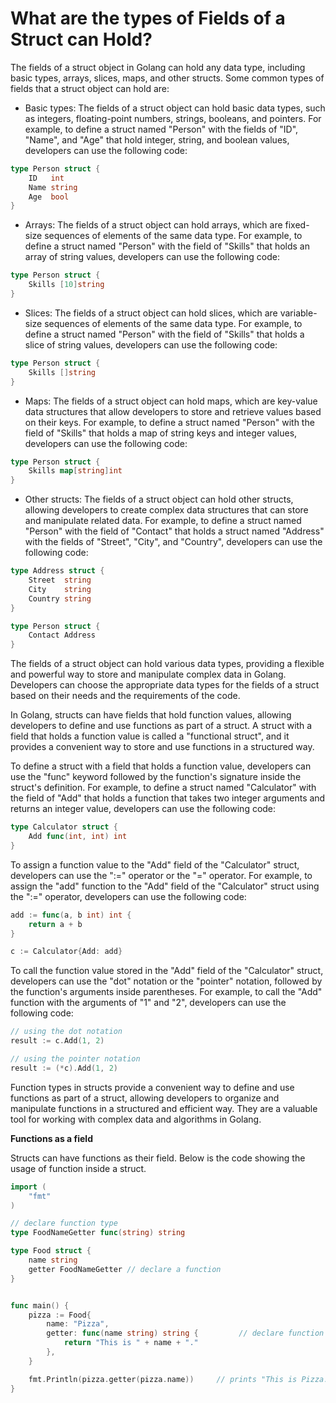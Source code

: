 # What are the types of Fields of a Struct can Hold?

The fields of a struct object in Golang can hold any data type, including basic types, arrays, slices, maps, and other structs. Some common types of fields that a struct object can hold are:

- Basic types: The fields of a struct object can hold basic data types, such as integers, floating-point numbers, strings, booleans, and pointers. For example, to define a struct named "Person" with the fields of "ID", "Name", and "Age" that hold integer, string, and boolean values, developers can use the following code:

```go
type Person struct {
    ID   int
    Name string
    Age  bool
}
```

- Arrays: The fields of a struct object can hold arrays, which are fixed-size sequences of elements of the same data type. For example, to define a struct named "Person" with the field of "Skills" that holds an array of string values, developers can use the following code:

```go
type Person struct {
    Skills [10]string
}
```

- Slices: The fields of a struct object can hold slices, which are variable-size sequences of elements of the same data type. For example, to define a struct named "Person" with the field of "Skills" that holds a slice of string values, developers can use the following code:

```go
type Person struct {
    Skills []string
}
```

- Maps: The fields of a struct object can hold maps, which are key-value data structures that allow developers to store and retrieve values based on their keys. For example, to define a struct named "Person" with the field of "Skills" that holds a map of string keys and integer values, developers can use the following code:

```go
type Person struct {
    Skills map[string]int
}
```

- Other structs: The fields of a struct object can hold other structs, allowing developers to create complex data structures that can store and manipulate related data. For example, to define a struct named "Person" with the field of "Contact" that holds a struct named "Address" with the fields of "Street", "City", and "Country", developers can use the following code:

```go
type Address struct {
    Street  string
    City    string
    Country string
}

type Person struct {
    Contact Address
}
```

The fields of a struct object can hold various data types, providing a flexible and powerful way to store and manipulate complex data in Golang. Developers can choose the appropriate data types for the fields of a struct based on their needs and the requirements of the code.

In Golang, structs can have fields that hold function values, allowing developers to define and use functions as part of a struct. A struct with a field that holds a function value is called a "functional struct", and it provides a convenient way to store and use functions in a structured way.

To define a struct with a field that holds a function value, developers can use the "func" keyword followed by the function's signature inside the struct's definition. For example, to define a struct named "Calculator" with the field of "Add" that holds a function that takes two integer arguments and returns an integer value, developers can use the following code:

```go
type Calculator struct {
    Add func(int, int) int
}
```

To assign a function value to the "Add" field of the "Calculator" struct, developers can use the ":=" operator or the "=" operator. For example, to assign the "add" function to the "Add" field of the "Calculator" struct using the ":=" operator, developers can use the following code:

```go
add := func(a, b int) int {
    return a + b
}

c := Calculator{Add: add}
```

To call the function value stored in the "Add" field of the "Calculator" struct, developers can use the "dot" notation or the "pointer" notation, followed by the function's arguments inside parentheses. For example, to call the "Add" function with the arguments of "1" and "2", developers can use the following code:

```go
// using the dot notation
result := c.Add(1, 2)

// using the pointer notation
result := (*c).Add(1, 2)
```

Function types in structs provide a convenient way to define and use functions as part of a struct, allowing developers to organize and manipulate functions in a structured and efficient way. They are a valuable tool for working with complex data and algorithms in Golang.

**Functions as a field**

Structs can have functions as their field. Below is the code showing the usage of function inside a struct.

```go
import (
    "fmt"
)

// declare function type
type FoodNameGetter func(string) string

type Food struct {
    name string
    getter FoodNameGetter // declare a function
}


func main() {
    pizza := Food{
        name: "Pizza",
        getter: func(name string) string {         // declare function body
            return "This is " + name + "."
        },
    }

    fmt.Println(pizza.getter(pizza.name))     // prints "This is Pizza."
}
```
